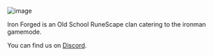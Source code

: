 ![image](https://github.com/IronForgedClan/.github/assets/77964259/2cc878d5-8943-4883-b000-7a12359da1d4)

Iron Forged is an Old School RuneScape clan catering to the ironman gamemode.

You can find us on [Discord](https://discord.gg/ironforged).
